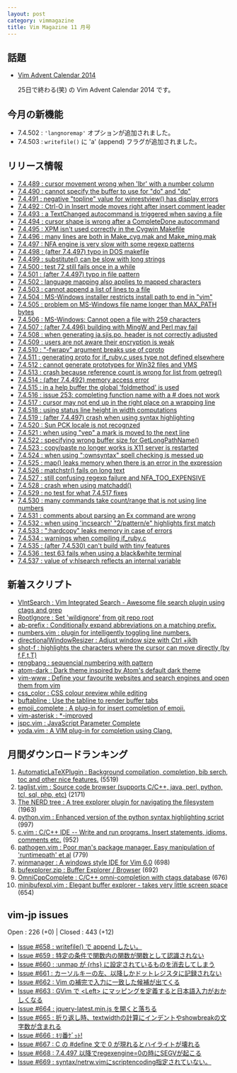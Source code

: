 ```yaml
---
layout: post
category: vimmagazine
title: Vim Magazine 11 月号
---
```


## 話題

- [Vim Advent Calendar 2014](http://qiita.com/advent-calendar/2014/vim)

  25日で終わる(笑) の Vim Advent Calendar 2014 です。

## 今月の新機能

- 7.4.502 : `'langnoremap'` オプションが追加されました。
- 7.4.503 : `writefile()` に 'a' (append) フラグが追加されました。

## リリース情報

- [7.4.489 : cursor movement wrong when 'lbr' with a number column](https://github.com/vim/vim/commit/fe3c41009887331dc9fee2bedf457728117be544)
- [7.4.490 : cannot specify the buffer to use for "do" and "dp"](https://github.com/vim/vim/commit/6a64365c952895ecc2219b303d9bf64dabf8f2e7)
- [7.4.491 : negative "topline" value for winrestview() has display errors](https://github.com/vim/vim/commit/b851a96d5c201291d9e955afaf55979b3e410f9f)
- [7.4.492 : Ctrl-O in Insert mode moves right after insert comment leader](https://github.com/vim/vim/commit/2f31e399780f434c9635a1da969020824440e03b)
- [7.4.493 : a TextChanged autocommand is triggered when saving a file](https://github.com/vim/vim/commit/086329d3f6b1182b6817433a1c498e1e746d2a3b)
- [7.4.494 : cursor shape is wrong after a CompleteDone autocommand](https://github.com/vim/vim/commit/eda73607a73fe5ff07eb52981df19c5bae129f70)
- [7.4.495 : XPM isn't used correctly in the Cygwin Makefile](https://github.com/vim/vim/commit/666578b53964cc34f2e9fc65c89612f063a5f3c5)
- [7.4.496 : many lines are both in Make&#x5f;cyg.mak and Make&#x5f;ming.mak](https://github.com/vim/vim/commit/4f7e821f26019c14f4470deb0867c919548d5cd5)
- [7.4.497 : NFA engine is very slow with some regexp patterns](https://github.com/vim/vim/commit/fda3729a064d6466cec6ac83dd1bfcc437ea4cc9)
- [7.4.498 : (after 7.4.497) typo in DOS makefile](https://github.com/vim/vim/commit/9c7d98d7c2b81e6e0b4d45389c56fc0e922a5bfe)
- [7.4.499 : substitute() can be slow with long strings](https://github.com/vim/vim/commit/e90c853ff6dcef63bff80be0e7379a80c276af8f)
- [7.4.500 : test 72 still fails once in a while](https://github.com/vim/vim/commit/72971a26119ce781161fb2a281fcaf27880a909e)
- [7.4.501 : (after 7.4.497) typo in file pattern](https://github.com/vim/vim/commit/c3940c76e8248ea7f618b3f1716d754c8e981f35)
- [7.4.502 : language mapping also applies to mapped characters](https://github.com/vim/vim/commit/4391cf98ec3b94f33dfd053cab25ed56c787bea9)
- [7.4.503 : cannot append a list of lines to a file](https://github.com/vim/vim/commit/6b2e938f1307f840165d9049d743161b01af811c)
- [7.4.504 : MS-Windows installer restricts install path to end in "vim"](https://github.com/vim/vim/commit/0434482e5aa5a46b7da27f745c22ec36d35f2c7e)
- [7.4.505 : problem on MS-Windows file name longer than MAX&#x5f;PATH bytes](https://github.com/vim/vim/commit/f9e6c3b8b00ea562e0b9ddf96f85c365cdf41627)
- [7.4.506 : MS-Windows: Cannot open a file with 259 characters](https://github.com/vim/vim/commit/374bf024d23d02064fa3da94d44af71a61588783)
- [7.4.507 : (after 7.4.496) building with MingW and Perl may fail](https://github.com/vim/vim/commit/345326aa3d7edfece7be57d690aa667482a961af)
- [7.4.508 : when generating ja.sjis.po, header is not correctly adjusted](https://github.com/vim/vim/commit/983c4e93dc560b00c5c7b752a3a7c1c452359c38)
- [7.4.509 : users are not aware their encryption is weak](https://github.com/vim/vim/commit/3a0c90898338c04bde314bede9f116f299eaddef)
- [7.4.510 : "-fwrapv" argument breaks use of cproto](https://github.com/vim/vim/commit/b103138b1e9ff2330901a0bc06378d2e5ed4f9ae)
- [7.4.511 : generating proto for if&#x5f;ruby.c uses type not defined elsewhere](https://github.com/vim/vim/commit/3e9a1614966926a6067c977921d5aa270eba5da7)
- [7.4.512 : cannot generate prototypes for Win32 files and VMS](https://github.com/vim/vim/commit/b8e0bdbda377d0a3c3e24bea62503b9f95f8249a)
- [7.4.513 : crash because reference count is wrong for list from getreg()](https://github.com/vim/vim/commit/42d84f8aed604e32e198a5fe31b3b7ab149ea63e)
- [7.4.514 : (after 7.4.492) memory access error](https://github.com/vim/vim/commit/ef6875be7a0b4dde9589e69b0a0229c4b976c45b)
- [7.4.515 : in a help buffer the global 'foldmethod' is used](https://github.com/vim/vim/commit/54fb43813443554c685306b92166218c53cdb18f)
- [7.4.516 : issue 253: completing function name with a # does not work](https://github.com/vim/vim/commit/8a349ff944dc01ca0e52f10144d8660aab430c9c)
- [7.4.517 : cursor may not end up in the right place on a wrapping line](https://github.com/vim/vim/commit/a365091dbb94e0daea5ea58d1facb1102868cca5)
- [7.4.518 : using status line height in width computations](https://github.com/vim/vim/commit/df46f6f07f90c0014352ff05aecb8caf61e7cfa0)
- [7.4.519 : (after 7.4.497) crash when using syntax highlighting](https://github.com/vim/vim/commit/dffa5b8ecfa2091495b77ab487c07792646d0633)
- [7.4.520 : Sun PCK locale is not recognzed](https://github.com/vim/vim/commit/57bc4633b24be82697d969c865bb018cfa47099f)
- [7.4.521 : when using "vep" a mark is moved to the next line](https://github.com/vim/vim/commit/06e7ce1a013535b11d5454630cc1770ef21ea461)
- [7.4.522 : specifying wrong buffer size for GetLongPathName()](https://github.com/vim/vim/commit/4c7b2f50fd6590c9b98d896978515edf0bf142bb)
- [7.4.523 : copy/paste no longer works is X11 server is restarted](https://github.com/vim/vim/commit/b1e265045cc872f2e1cf43e6a98bc3e3770a289d)
- [7.4.524 : when using ":ownsyntax" spell checking is messed up](https://github.com/vim/vim/commit/2683c8e7f7d8eb6222653d55849a9c556de27f45)
- [7.4.525 : map() leaks memory when there is an error in the expression](https://github.com/vim/vim/commit/b738c9a4421e6f8e799937fb18c13c7c6eb6c1a6)
- [7.4.526 : matchstr() fails on long text](https://github.com/vim/vim/commit/66a3e797a285a546348d25d3b7cba315b299a3de)
- [7.4.527 : still confusing regexp failure and NFA&#x5f;TOO&#x5f;EXPENSIVE](https://github.com/vim/vim/commit/8c731505b094bdad100484373387b4c4658300d5)
- [7.4.528 : crash when using matchadd()](https://github.com/vim/vim/commit/cbdf0a0b4adc19fb443bb7df542578c3e76970ce)
- [7.4.529 : no test for what 7.4.517 fixes](https://github.com/vim/vim/commit/baf0344ed7031369a0f355beb062eb4c34e35261)
- [7.4.530 : many commands take count/range that is not using line numbers](https://github.com/vim/vim/commit/b96a7f325c9047d6a65424d40e493d3e0eff26b5)
- [7.4.531 : comments about parsing an Ex command are wrong](https://github.com/vim/vim/commit/1c40a66badd83e9a93116c006097033725c9eb7d)
- [7.4.532 : when using 'incsearch' "2/pattern/e" highlights first match](https://github.com/vim/vim/commit/a3dfccc6e9a780570166b00c0e40c4b9a149e253)
- [7.4.533 : ":hardcopy" leaks memory in case of errors](https://github.com/vim/vim/commit/0a383969378a328ffa363eee0d9a4c3d3c8257fe)
- [7.4.534 : warnings when compiling if&#x5f;ruby.c](https://github.com/vim/vim/commit/901407491382198e1457f3c315b2aedc1d24bda9)
- [7.4.535 : (after 7.4.530) can't build with tiny features](https://github.com/vim/vim/commit/f240e181d720c8a056ad57dfa160b0e8c1371c3a)
- [7.4.536 : test 63 fails when using a black&white terminal](https://github.com/vim/vim/commit/f1e30ccb822c56693881da199c7efbe6c9c0dca1)
- [7.4.537 : value of v:hlsearch reflects an internal variable](https://github.com/vim/vim/commit/76440e2efe9e3582e9943d01183ec8b2f3e4eb4b)

## 新着スクリプト

- [VIntSearch : Vim Integrated Search - Awesome file search plugin using ctags and grep](http://www.vim.org/scripts/script.php?script_id=5047)
- [RootIgnore : Set 'wildignore' from git repo root](http://www.vim.org/scripts/script.php?script_id=5048)
- [ab-prefix : Conditionally expand abbreviations on a matching prefix.](http://www.vim.org/scripts/script.php?script_id=5049)
- [numbers.vim : plugin for intelligently toggling line numbers.](http://www.vim.org/scripts/script.php?script_id=5050)
- [directionalWindowResizer : Adjust window size with Ctrl +jklh](http://www.vim.org/scripts/script.php?script_id=5051)
- [shot-f : highlights the characters where the cursor can move directly (by f,F,t,T)](http://www.vim.org/scripts/script.php?script_id=5052)
- [rengbang : sequencial numbering with pattern](http://www.vim.org/scripts/script.php?script_id=5053)
- [atom-dark : Dark theme inspired by Atom's default dark theme](http://www.vim.org/scripts/script.php?script_id=5054)
- [vim-www : Define your favourite websites and search engines and open them from vim](http://www.vim.org/scripts/script.php?script_id=5055)
- [css&#x5f;color : CSS colour preview while editing](http://www.vim.org/scripts/script.php?script_id=5056)
- [buftabline : Use the tabline to render buffer tabs](http://www.vim.org/scripts/script.php?script_id=5057)
- [emoji&#x5f;complete : A plug-in for insert completion of emoji.](http://www.vim.org/scripts/script.php?script_id=5058)
- [vim-asterisk : &#x2a;-improved](http://www.vim.org/scripts/script.php?script_id=5059)
- [jspc.vim : JavaScript Parameter Complete](http://www.vim.org/scripts/script.php?script_id=5060)
- [yoda.vim : A VIM plug-in for completion using Clang.](http://www.vim.org/scripts/script.php?script_id=5061)

## 月間ダウンロードランキング

1. [AutomaticLaTeXPlugin : Background compilation, completion, bib serch, toc and other nice features.](http://www.vim.org/scripts/script.php?script_id=2945) (5519)
2. [taglist.vim : Source code browser (supports C/C++, java, perl, python, tcl, sql, php, etc)](http://www.vim.org/scripts/script.php?script_id=273) (2171)
3. [The NERD tree : A tree explorer plugin for navigating the filesystem](http://www.vim.org/scripts/script.php?script_id=1658) (1963)
4. [python.vim : Enhanced version of the python syntax highlighting script](http://www.vim.org/scripts/script.php?script_id=790) (997)
5. [c.vim : C/C++ IDE --  Write and run programs. Insert statements, idioms, comments etc.](http://www.vim.org/scripts/script.php?script_id=213) (952)
6. [pathogen.vim : Poor man's package manager. Easy manipulation of 'runtimepath' et al](http://www.vim.org/scripts/script.php?script_id=2332) (779)
7. [winmanager : A windows style IDE for Vim 6.0](http://www.vim.org/scripts/script.php?script_id=95) (698)
8. [bufexplorer.zip : Buffer Explorer / Browser](http://www.vim.org/scripts/script.php?script_id=42) (692)
9. [OmniCppComplete : C/C++ omni-completion with ctags database](http://www.vim.org/scripts/script.php?script_id=1520) (676)
10. [minibufexpl.vim : Elegant buffer explorer - takes very little screen space](http://www.vim.org/scripts/script.php?script_id=159) (654)

## vim-jp issues

Open : 226 (+0) | Closed : 443 (+12)

- [Issue #658 : writefile() で append したい。](https://github.com/vim-jp/issues/issues/658)
- [Issue #659 : 特定の条件で関数内の関数が関数として認識されない](https://github.com/vim-jp/issues/issues/659)
- [Issue #660 : :unmap が {rhs} に設定されているものを消去してしまう](https://github.com/vim-jp/issues/issues/660)
- [Issue #661 : カーソルキーの左、以降しかドットレジスタに記録されない](https://github.com/vim-jp/issues/issues/661)
- [Issue #662 : Vim の補完で入力に一致した候補が出てくる](https://github.com/vim-jp/issues/issues/662)
- [Issue #663 : GVim で \<Left> にマッピングを定義すると日本語入力がおかしくなる](https://github.com/vim-jp/issues/issues/663)
- [Issue #664 : jquery-latest.min.js を開くと落ちる](https://github.com/vim-jp/issues/issues/664)
- [Issue #665 : 折り返し時、textwidthの計算にインデントやshowbreakの文字数が含まれる](https://github.com/vim-jp/issues/issues/665)
- [Issue #666 : ｷﾘ番ｹﾞｯﾄ!](https://github.com/vim-jp/issues/issues/666)
- [Issue #667 : C の #define 文で 0 が現れるとハイライトが壊れる](https://github.com/vim-jp/issues/issues/667)
- [Issue #668 : 7.4.497 以降でregexengine=0の時にSEGVが起こる](https://github.com/vim-jp/issues/issues/668)
- [Issue #669 : syntax/netrw.vimにscriptencoding指定されていない。](https://github.com/vim-jp/issues/issues/669)

